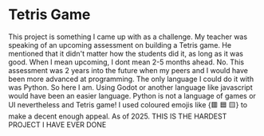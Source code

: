 # Tetris Game
This project is something I came up with as a challenge. My teacher was speaking of an upcoming assessment on building a Tetris game. He mentioned that it didn't matter how the students did it, as long as it was good. When I mean upcoming, I dont mean 2-5 months ahead. No. This assessment was 2 years into the future when my peers and I would have been more advanced at programming. The only language I could do it with was Python. So here I am. Using Godot or another language like javascript would have been an easier language. Python is not a language of games or UI nevertheless and Tetris game! I used coloured emojis like {🟥 🟦 🟨} to make a decent enough appeal. As of 2025. THIS IS THE HARDEST PROJECT I HAVE EVER DONE
